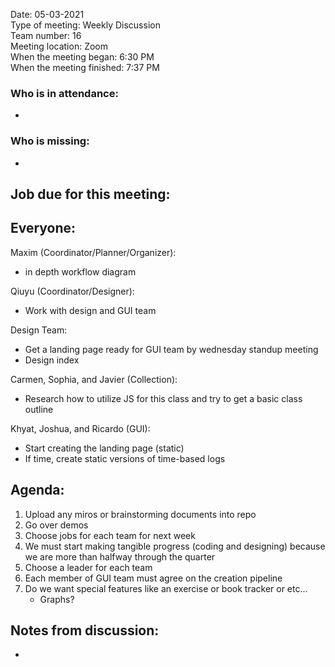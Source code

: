 Date: 05-03-2021 <br>
Type of meeting: Weekly Discussion<br>
Team number: 16 <br>
Meeting location: Zoom <br>
When the meeting began: 6:30 PM <br> 
When the meeting finished: 7:37 PM

### Who is in attendance:
-

### Who is missing:
-

## Job due for this meeting:
Everyone:
-

Maxim (Coordinator/Planner/Organizer):
- in depth workflow diagram

Qiuyu (Coordinator/Designer):
- Work with design and GUI team 

Design Team:
- Get a landing page ready for GUI team by wednesday standup meeting
- Design index

Carmen, Sophia, and Javier (Collection):
- Research how to utilize JS for this class and try to get a basic class outline

Khyat, Joshua, and Ricardo (GUI):
- Start creating the landing page (static)
- If time, create static versions of time-based logs

## Agenda:
1. Upload any miros or brainstorming documents into repo
2. Go over demos
3. Choose jobs for each team for next week
4. We must start making tangible progress (coding and designing) because we are more than halfway through the quarter
5. Choose a leader for each team
6. Each member of GUI team must agree on the creation pipeline
7. Do we want special features like an exercise or book tracker or etc...
	- Graphs?

## Notes from discussion:
-
